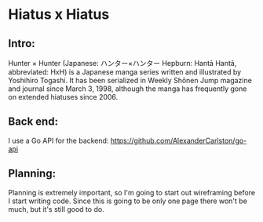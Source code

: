 # Hiatus x Hiatus

## Intro:
Hunter × Hunter (Japanese: ハンター×ハンター Hepburn: Hantā Hantā, abbreviated: HxH) is a Japanese manga series written and illustrated by Yoshihiro Togashi. It has been serialized in Weekly Shōnen Jump magazine and journal since March 3, 1998, although the manga has frequently gone on extended hiatuses since 2006.

## Back end:
I use a Go API for the backend: https://github.com/AlexanderCarlston/go-api

## Planning: 
Planning is extremely important, so I'm going to start out wireframing before I start writing code. Since this
is going to be only one page there won't be much, but it's still good to do.

